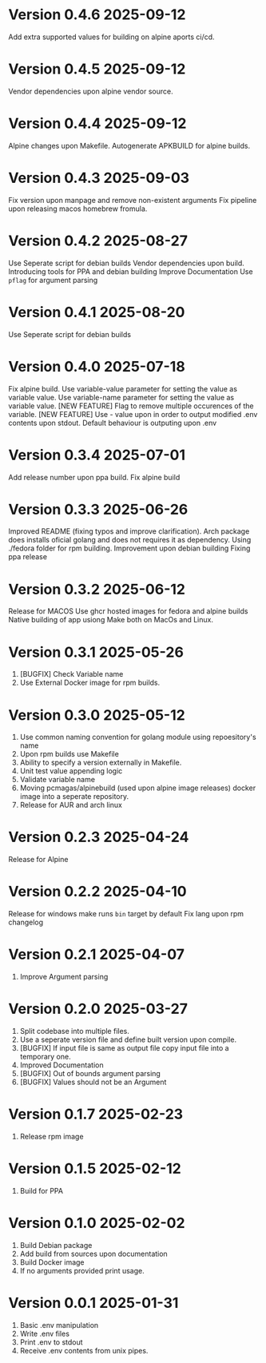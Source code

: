 # Version 0.4.6 2025-09-12

Add extra supported values for building on alpine aports ci/cd.

# Version 0.4.5 2025-09-12

Vendor dependencies upon alpine vendor source.

# Version 0.4.4 2025-09-12

Alpine changes upon Makefile.
Autogenerate APKBUILD for alpine builds.

# Version 0.4.3 2025-09-03

Fix version upon manpage and remove non-existent arguments
Fix pipeline upon releasing macos homebrew fromula.

# Version 0.4.2 2025-08-27

Use Seperate script for debian builds
Vendor dependencies upon build.
Introducing tools for PPA and debian building
Improve Documentation
Use `pflag` for argument parsing

# Version 0.4.1 2025-08-20

Use Seperate script for debian builds

# Version 0.4.0 2025-07-18

Fix alpine build.
Use variable-value parameter for setting the value as variable value.
Use variable-name parameter for setting the value as variable value.
[NEW FEATURE] Flag to remove multiple occurences of the variable.
[NEW FEATURE] Use - value upon in order to output modified .env contents upon stdout. Default behaviour is outputing upon .env

# Version 0.3.4 2025-07-01

Add release number upon ppa build.
Fix alpine build

# Version 0.3.3 2025-06-26

Improved README (fixing typos and improve clarification).
Arch package does installs oficial golang and does not requires it as dependency.
Using ./fedora folder for rpm building.
Improvement upon debian building
Fixing ppa release

# Version 0.3.2 2025-06-12

Release for MACOS
Use ghcr hosted images for fedora and alpine builds
Native building of app usiong Make both on MacOs and Linux.

# Version 0.3.1 2025-05-26

1. [BUGFIX] Check Variable name
2. Use External Docker image for rpm builds.

# Version 0.3.0 2025-05-12

1. Use common naming convention for golang module using repoesitory's name
2. Upon rpm builds use Makefile
3. Ability to specify a version externally in Makefile.
4. Unit test value appending logic
5. Validate variable name
6. Moving pcmagas/alpinebuild (used upon alpine image releases) docker image into a seperate repository.
7. Release for AUR and arch linux

# Version 0.2.3 2025-04-24

Release for Alpine

# Version 0.2.2 2025-04-10

Release for windows
make runs `bin` target by default
Fix lang upon rpm changelog

# Version 0.2.1 2025-04-07

1. Improve Argument parsing

# Version 0.2.0 2025-03-27

1. Split codebase into multiple files.
2. Use a seperate version file and define built version upon compile.
4. [BUGFIX] If input file is same as output file copy input file into a temporary one.
5. Improved Documentation
6. [BUGFIX] Out of bounds argument parsing
7. [BUGFIX] Values should not be an Argument

# Version 0.1.7 2025-02-23

1. Release rpm image

# Version 0.1.5 2025-02-12

1. Build for PPA

# Version 0.1.0 2025-02-02

1. Build Debian package
2. Add build from sources upon documentation
3. Build Docker image
4. If no arguments provided print usage.

# Version 0.0.1 2025-01-31

1. Basic .env manipulation
2. Write .env files
3. Print .env to stdout
4. Receive .env contents from unix pipes.
